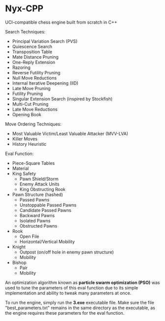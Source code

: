 # Nyx-CPP
UCI-compatible chess engine built from scratch in C++

Search Techniques:
- Principal Variation Search (PVS)
- Quiescence Search
- Transposition Table
- Mate Distance Pruning
- One-Reply Extension
- Razoring
- Reverse Futility Pruning
- Null Move Reductions
- Internal Iterative Deepening (IID)
- Late Move Pruning
- Futility Pruning
- Singular Extension Search (inspired by Stockfish)
- Multi-Cut Pruning
- Late Move Reductions
- Opening Book

Move Ordering Techniques:
- Most Valuable Victim/Least Valuable Attacker (MVV-LVA)
- Killer Moves
- History Heuristic

Eval Function:
- Piece-Square Tables
- Material
- King Safety
  - Pawn Shield/Storm
  - Enemy Attack Units
  - King Obstructing Rook 
- Pawn Structure (hashed)
  - Passed Pawns
  - Unstoppable Passed Pawns
  - Candidate Passed Pawns
  - Backward Pawns
  - Isolated Pawns
  - Obstructed Pawns
- Rook
  - Open File
  - Horizontal/Vertical Mobility
- Knight
  - Outpost (on/off hole in enemy pawn structure)
  - Mobility
- Bishop
  - Pair
  - Mobility

An optimization algorithm known as **particle swarm optimization (PSO)** was used to tune the parameters of this eval function due to its simple implementation and ability to tweak many parameters at once.

To run the engine, simply run the **3.exe** executable file. Make sure the file "best_parameters.txt" remains in the same directory as the executable, as the engine requires these parameters for the eval function.
